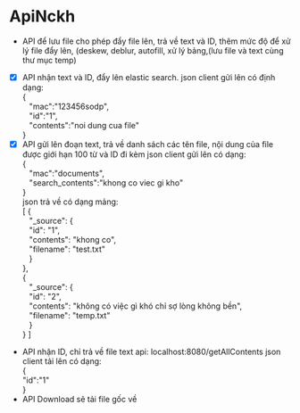 # ApiNckh  
- API để lưu file cho phép đẩy file lên, trả về text và ID, thêm mức độ để xử lý file đẩy lên, (deskew, deblur, autofill, xử lý bảng,(lưu file và text cùng thư mục temp)
- [x] API nhận text và ID, đẩy lên elastic search.
json client gửi lên có định dạng:  
  {  
  &nbsp;&nbsp;&nbsp;"mac":"123456sodp",  
  &nbsp;&nbsp;&nbsp;"id":"1",  
  &nbsp;&nbsp;&nbsp;"contents":"noi dung cua file"  
  }  
- [x] API gửi lên đoạn text, trả về danh sách các tên file, nội dung của file được giới hạn 100 từ và ID đi kèm
json client gửi lên có dạng:  
{  
	&nbsp;&nbsp;&nbsp;"mac":"documents",  
	&nbsp;&nbsp;&nbsp;"search_contents":"khong co viec gi kho"  
}  
json trả về có dạng mảng:  
[
    {  
        &nbsp;&nbsp;&nbsp;"_source": {  
            &nbsp;&nbsp;&nbsp;"id": "1",  
            &nbsp;&nbsp;&nbsp;"contents": "khong co",  
            &nbsp;&nbsp;&nbsp;"filename": "test.txt"  
        &nbsp;&nbsp;&nbsp;}  
    },  
    {  
        &nbsp;&nbsp;&nbsp;"_source": {  
            &nbsp;&nbsp;&nbsp;"id": "2",  
            &nbsp;&nbsp;&nbsp;"contents": "không có việc gì khó chỉ sợ lòng không bền",  
            &nbsp;&nbsp;&nbsp;"filename": "temp.txt"  
        &nbsp;&nbsp;&nbsp;}  
    }
]  
- API nhận ID, chỉ trả về file text
api: localhost:8080/getAllContents
json client tải lên có dạng:  
{  
	"id":"1"  
}  
- API Download sẽ tải file gốc về
